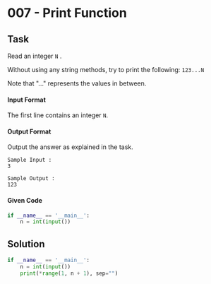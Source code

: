 # 007 - Print Function
## Task
Read an integer `N` .

Without using any string methods, try to print the following:
`123...N`

Note that "..." represents the values in between.

#### Input Format

The first line contains an integer `N`.


#### Output Format

Output the answer as explained in the task.

```
Sample Input :
3
```

```
Sample Output :
123
```


#### Given Code

```python
if __name__ == '__main__':
    n = int(input())
```

## Solution

```python
if __name__ == '__main__':
    n = int(input())
    print(*range(1, n + 1), sep="")
```
